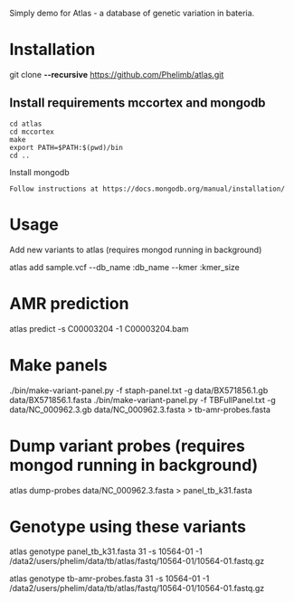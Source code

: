 Simply demo for Atlas - a database of genetic variation in bateria.  

# Installation

git clone **--recursive** https://github.com/Phelimb/atlas.git

## Install requirements mccortex and mongodb

	cd atlas
	cd mccortex
	make	
	export PATH=$PATH:$(pwd)/bin
	cd ..

Install mongodb

	Follow instructions at https://docs.mongodb.org/manual/installation/


# Usage

Add new variants to atlas (requires mongod running in background)

atlas add sample.vcf --db_name :db_name --kmer :kmer_size

# AMR prediction

atlas predict -s C00003204 -1 C00003204.bam

# Make panels

./bin/make-variant-panel.py -f staph-panel.txt -g data/BX571856.1.gb data/BX571856.1.fasta
./bin/make-variant-panel.py -f TBFullPanel.txt -g data/NC_000962.3.gb data/NC_000962.3.fasta > tb-amr-probes.fasta

# Dump variant probes (requires mongod running in background)

atlas dump-probes data/NC_000962.3.fasta > panel_tb_k31.fasta

# Genotype using these variants

atlas genotype panel_tb_k31.fasta 31 -s 10564-01 -1 /data2/users/phelim/data/tb/atlas/fastq/10564-01/10564-01.fastq.gz

atlas genotype tb-amr-probes.fasta 31 -s 10564-01 -1 /data2/users/phelim/data/tb/atlas/fastq/10564-01/10564-01.fastq.gz

